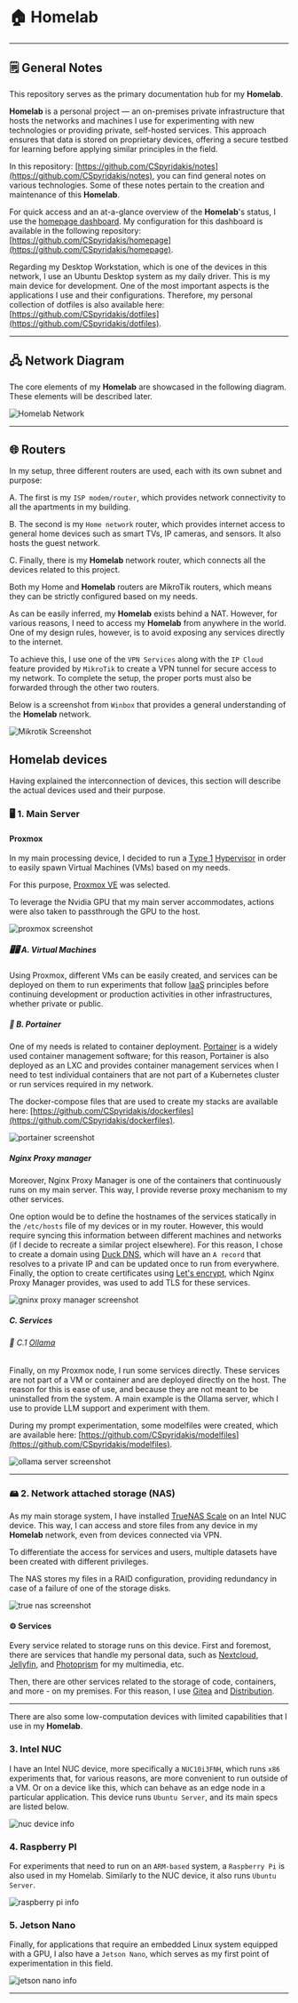 # 🏠 Homelab

---
## 🗒️ General Notes

This repository serves as the primary documentation hub for my **Homelab**.

**Homelab** is a personal project — an on-premises private infrastructure that hosts the networks and machines I use for experimenting with new technologies or providing private, self-hosted services. This approach ensures that data is stored on proprietary devices, offering a secure testbed for learning before applying similar principles in the field.

In this repository: [https://github.com/CSpyridakis/notes](https://github.com/CSpyridakis/notes), you can find general notes on various technologies. Some of these notes pertain to the creation and maintenance of this **Homelab**.

For quick access and an at-a-glance overview of the **Homelab**'s status, I use the [homepage dashboard](https://github.com/gethomepage/homepage). My configuration for this dashboard is available in the following repository: [https://github.com/CSpyridakis/homepage](https://github.com/CSpyridakis/homepage).

Regarding my Desktop Workstation, which is one of the devices in this network, I use an Ubuntu Desktop system as my daily driver. This is my main device for development. One of the most important aspects is the applications I use and their configurations. Therefore, my personal collection of dotfiles is also available here: [https://github.com/CSpyridakis/dotfiles](https://github.com/CSpyridakis/dotfiles).

---

## 🖧 Network Diagram
The core elements of my **Homelab**  are showcased in the following diagram. These elements will be described later.

![Homelab Network](./doc/Homelab.drawio.png)

---

## 🌐 Routers

In my setup, three different routers are used, each with its own subnet and purpose:

A. The first is my `ISP modem/router`, which provides network connectivity to all the apartments in my building.

B. The second is my `Home network` router, which provides internet access to general home devices such as smart TVs, IP cameras, and sensors. It also hosts the guest network.

C. Finally, there is my **Homelab** network router, which connects all the devices related to this project.

Both my Home and **Homelab** routers are MikroTik routers, which means they can be strictly configured based on my needs.

As can be easily inferred, my **Homelab** exists behind a NAT. However, for various reasons, I need to access my **Homelab** from anywhere in the world. One of my design rules, however, is to avoid exposing any services directly to the internet.

To achieve this, I use one of the `VPN Services` along with the `IP Cloud` feature provided by `MikroTik` to create a VPN tunnel for secure access to my network. To complete the setup, the proper ports must also be forwarded through the other two routers.

Below is a screenshot from `Winbox` that provides a general understanding of the **Homelab** network.

![Mikrotik Screenshot](./doc/mikrotik.png)

## **Homelab** devices
Having explained the interconnection of devices, this section will describe the actual devices used and their purpose.

### 🖥️ 1. Main Server

#### Proxmox
In my main processing device, I decided to run a [Τype 1](https://aws.amazon.com/compare/the-difference-between-type-1-and-type-2-hypervisors/) [Hypervisor](https://en.wikipedia.org/wiki/Hypervisor) in order to easily spawn Virtual Machines (VMs) based on my needs.

For this purpose, [Proxmox VE](https://www.proxmox.com/en/) was selected. 

To leverage the Nvidia GPU that my main server accommodates, actions were also taken to passthrough the GPU to the host.

![proxmox screenshot](./doc/proxmox.png)

##### 🖥️🖥️ A. Virtual Machines
Using Proxmox, different VMs can be easily created, and services can be deployed on them to run experiments that follow [IaaS](https://en.wikipedia.org/wiki/Infrastructure_as_a_service) principles before continuing development or production activities in other infrastructures, whether private or public.

##### 🐳 B. Portainer
One of my needs is related to container deployment. [Portainer](https://www.portainer.io/) is a widely used container management software; for this reason, Portainer is also deployed as an LXC and provides container management services when I need to test individual containers that are not part of a Kubernetes cluster or run services required in my network.

The docker-compose files that are used to create my stacks are available here: [https://github.com/CSpyridakis/dockerfiles](https://github.com/CSpyridakis/dockerfiles).

![portainer screenshot](./doc/portainer.png)

##### Nginx Proxy manager
Moreover, Nginx Proxy Manager is one of the containers that continuously runs on my main server. This way, I provide reverse proxy mechanism to my other services.

One option would be to define the hostnames of the services statically in the `/etc/hosts` file of my devices or in my router. However, this would require syncing this information between different machines and networks (if I decide to recreate a similar project elsewhere). For this reason, I chose to create a domain using [Duck DNS](https://www.duckdns.org/), which will have an `A record` that resolves to a private IP and can be updated once to run from everywhere. Finally, the option to create certificates using [Let's encrypt](https://letsencrypt.org/), which Nginx Proxy Manager provides, was used to add TLS for these services.

![gninx proxy manager screenshot](./doc/nginx-proxy-manager.png)

##### C. Services
###### 🤖 C.1 [Ollama](https://ollama.com/)
Finally, on my Proxmox node, I run some services directly. These services are not part of a VM or container and are deployed directly on the host. The reason for this is ease of use, and because they are not meant to be uninstalled from the system. A main example is the Ollama server, which I use to provide LLM support and experiment with them.

During my prompt experimentation, some modelfiles were created, which are available here: [https://github.com/CSpyridakis/modelfiles](https://github.com/CSpyridakis/modelfiles).

![ollama server screenshot](./doc/ollama-server.png)

--- 

### 🖴 2. Network attached storage (NAS) 
As my main storage system, I have installed [TrueNAS Scale](https://www.truenas.com/) on an Intel NUC device. This way, I can access and store files from any device in my **Homelab** network, even from devices connected via VPN.

To differentiate the access for services and users, multiple datasets have been created with different privileges.

The NAS stores my files in a RAID configuration, providing redundancy in case of a failure of one of the storage disks.

![true nas screenshot](./doc/truenas.png)

#### ⚙️ Services
Every service related to storage runs on this device.
First and foremost, there are services that handle my personal data, such as [Nextcloud](https://nextcloud.com/), [Jellyfin](https://jellyfin.org/), and [Photoprism](https://www.photoprism.app/) for my multimedia, etc.

Then, there are other services related to the storage of code, containers, and more - on my premises. For this reason, I use [Gitea](https://about.gitea.com/) and [Distribution](https://distribution.github.io/distribution/).


--- 

There are also some low-computation devices with limited capabilities that I use in my **Homelab**.

### 3. Intel NUC

I have an Intel NUC device, more specifically a `NUC10i3FNH`, which runs `x86` experiments that, for various reasons, are more convenient to run outside of a VM. Or on a device like this, which can behave as an edge node in a particular application. This device runs `Ubuntu Server`, and its main specs are listed below.

![nuc device info](./doc/nuc.png)

### 4. Raspberry PI
For experiments that need to run on an `ARM-based` system, a `Raspberry Pi` is also used in my Homelab. Similarly to the NUC device, it also runs `Ubuntu Server`.

![raspberry pi info](./doc/raspberry.png)

### 5. Jetson Nano

Finally, for applications that require an embedded Linux system equipped with a GPU, I also have a `Jetson Nano`, which serves as my first point of experimentation in this field.

![jetson nano info](./doc/jetson-nano.png)

--- 
